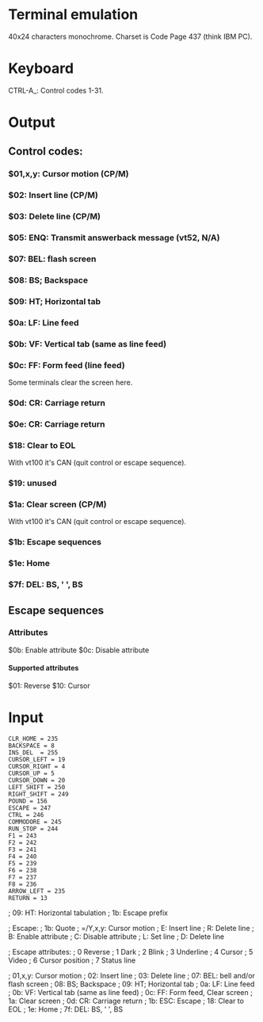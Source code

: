 Terminal emulation
==================

40x24 characters monochrome. Charset
is Code Page 437 (think IBM PC).

# Keyboard

[ARROW UP]: '^'
[SHIFT-=]:  '_'

CTRL-A_:   Control codes 1-31.

# Output

## Control codes:

### $01,x,y:   Cursor motion (CP/M)
### $02:       Insert line (CP/M)
### $03:       Delete line (CP/M)
### $05:       ENQ: Transmit answerback message (vt52, N/A)
### $07:       BEL: flash screen
### $08:       BS; Backspace
### $09:       HT; Horizontal tab
### $0a:       LF: Line feed
### $0b:       VF: Vertical tab (same as line feed)

### $0c:       FF: Form feed (line feed)

Some terminals clear the screen here.

### $0d:       CR: Carriage return
### $0e:       CR: Carriage return

### $18:       Clear to EOL

With vt100 it's CAN (quit control or escape sequence).

### $19:       unused

### $1a:       Clear screen (CP/M)

With vt100 it's CAN (quit control or escape sequence).

### $1b:       Escape sequences
### $1e:       Home
### $7f:       DEL: BS, ' ', BS

## Escape sequences

### Attributes

$0b:     Enable attribute
$0c:     Disable attribute

#### Supported attributes

$01:     Reverse
$10:     Cursor

# Input

```
CLR_HOME = 235
BACKSPACE = 8
INS_DEL  = 255
CURSOR_LEFT = 19
CURSOR_RIGHT = 4
CURSOR_UP = 5
CURSOR_DOWN = 20
LEFT_SHIFT = 250
RIGHT_SHIFT = 249
POUND = 156
ESCAPE = 247
CTRL = 246
COMMODORE = 245
RUN_STOP = 244
F1 = 243
F2 = 242
F3 = 241
F4 = 240
F5 = 239
F6 = 238
F7 = 237
F8 = 236
ARROW_LEFT = 235
RETURN = 13
```
; 09:       HT: Horizontal tabulation
; 1b:       Escape prefix

; Escape:
; 1b:       Quote
; =/Y,x,y:  Cursor motion
; E:        Insert line
; R:        Delete line
; B:        Enable attribute
; C:        Disable attribute
; L:        Set line
; D:        Delete line

; Escape attributes:
; 0         Reverse
; 1         Dark
; 2         Blink
; 3         Underline
; 4         Cursor
; 5         Video
; 6         Cursor position
; 7         Status line

; 01,x,y:   Cursor motion
; 02:       Insert line
; 03:       Delete line
; 07:       BEL: bell and/or flash screen
; 08:       BS; Backspace
; 09:       HT; Horizontal tab
; 0a:       LF: Line feed
; 0b:       VF: Vertical tab (same as line feed)
; 0c:       FF: Form feed, Clear screen
; 1a:       Clear screen
; 0d:       CR: Carriage return
; 1b:       ESC: Escape
; 18:       Clear to EOL
; 1e:       Home
; 7f:       DEL: BS, ' ', BS
